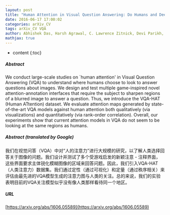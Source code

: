 ```yaml
---
layout: post
title: "Human Attention in Visual Question Answering: Do Humans and Deep Networks Look at the Same Regions?"
date: 2016-06-17 17:00:02
categories: arXiv_CV
tags: arXiv_CV VQA
author: Abhishek Das, Harsh Agrawal, C. Lawrence Zitnick, Devi Parikh, Dhruv Batra
mathjax: true
---
```


* content
{:toc}

##### Abstract
We conduct large-scale studies on `human attention' in Visual Question Answering (VQA) to understand where humans choose to look to answer questions about images. We design and test multiple game-inspired novel attention-annotation interfaces that require the subject to sharpen regions of a blurred image to answer a question. Thus, we introduce the VQA-HAT (Human ATtention) dataset. We evaluate attention maps generated by state-of-the-art VQA models against human attention both qualitatively (via visualizations) and quantitatively (via rank-order correlation). Overall, our experiments show that current attention models in VQA do not seem to be looking at the same regions as humans.

##### Abstract (translated by Google)
我们在视觉问答（VQA）中对“人的注意力”进行大规模的研究，以了解人类选择回答关于图像的问题。我们设计并测试了多个受游戏启发的新颖注意 - 注释界面，这些界面要求主体锐化模糊图像的区域来回答问题。因此，我们引入VQA-HAT（人类注意力）数据集。我们通过定性（通过可视化）和定量（通过秩序相关）来评估由最先进的VQA模型生成的注意力图与人类的关注。总的来说，我们的实验表明目前的VQA关注模型似乎没有像人类那样看待同一个地区。

##### URL
[https://arxiv.org/abs/1606.05589](https://arxiv.org/abs/1606.05589)

